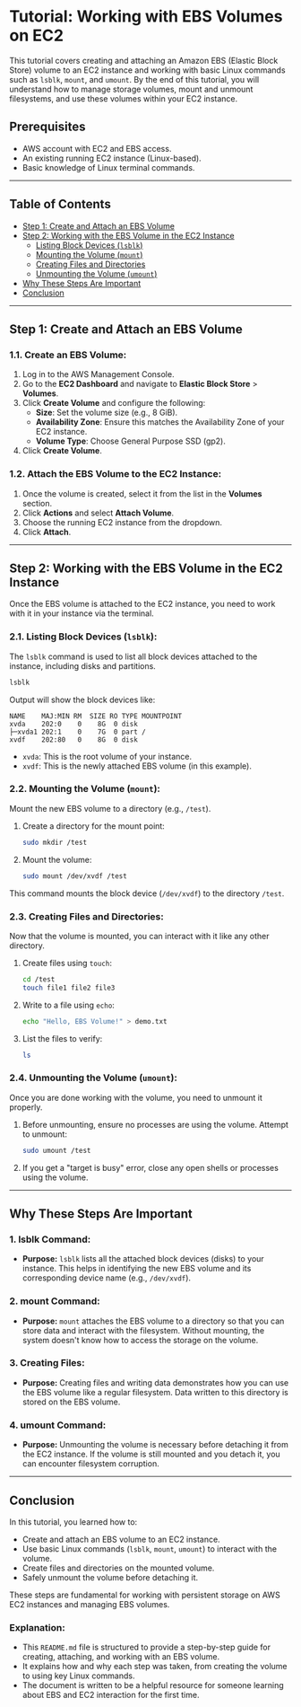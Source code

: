 # Tutorial: Working with EBS Volumes on EC2

This tutorial covers creating and attaching an Amazon EBS (Elastic Block Store) volume to an EC2 instance and working with basic Linux commands such as `lsblk`, `mount`, and `umount`. By the end of this tutorial, you will understand how to manage storage volumes, mount and unmount filesystems, and use these volumes within your EC2 instance.

## Prerequisites

- AWS account with EC2 and EBS access.
- An existing running EC2 instance (Linux-based).
- Basic knowledge of Linux terminal commands.

---

## Table of Contents

- [Step 1: Create and Attach an EBS Volume](#step-1-create-and-attach-an-ebs-volume)
- [Step 2: Working with the EBS Volume in the EC2 Instance](#step-2-working-with-the-ebs-volume-in-the-ec2-instance)
  - [Listing Block Devices (`lsblk`)](#listing-block-devices-lsblk)
  - [Mounting the Volume (`mount`)](#mounting-the-volume-mount)
  - [Creating Files and Directories](#creating-files-and-directories)
  - [Unmounting the Volume (`umount`)](#unmounting-the-volume-umount)
- [Why These Steps Are Important](#why-these-steps-are-important)
- [Conclusion](#conclusion)

---

## Step 1: Create and Attach an EBS Volume

### 1.1. **Create an EBS Volume:**

1. Log in to the AWS Management Console.
2. Go to the **EC2 Dashboard** and navigate to **Elastic Block Store** > **Volumes**.
3. Click **Create Volume** and configure the following:
   - **Size**: Set the volume size (e.g., 8 GiB).
   - **Availability Zone**: Ensure this matches the Availability Zone of your EC2 instance.
   - **Volume Type**: Choose General Purpose SSD (gp2).
4. Click **Create Volume**.

### 1.2. **Attach the EBS Volume to the EC2 Instance:**

1. Once the volume is created, select it from the list in the **Volumes** section.
2. Click **Actions** and select **Attach Volume**.
3. Choose the running EC2 instance from the dropdown.
4. Click **Attach**.

---

## Step 2: Working with the EBS Volume in the EC2 Instance

Once the EBS volume is attached to the EC2 instance, you need to work with it in your instance via the terminal.

### 2.1. **Listing Block Devices (`lsblk`):**

The `lsblk` command is used to list all block devices attached to the instance, including disks and partitions.

```bash
lsblk
```

Output will show the block devices like:
```
NAME    MAJ:MIN RM  SIZE RO TYPE MOUNTPOINT
xvda    202:0    0    8G  0 disk
├─xvda1 202:1    0    7G  0 part /
xvdf    202:80   0    8G  0 disk
```

- `xvda`: This is the root volume of your instance.
- `xvdf`: This is the newly attached EBS volume (in this example).

### 2.2. **Mounting the Volume (`mount`):**

Mount the new EBS volume to a directory (e.g., `/test`).

1. Create a directory for the mount point:
   ```bash
   sudo mkdir /test
   ```

2. Mount the volume:
   ```bash
   sudo mount /dev/xvdf /test
   ```

This command mounts the block device (`/dev/xvdf`) to the directory `/test`.

### 2.3. **Creating Files and Directories:**

Now that the volume is mounted, you can interact with it like any other directory.

1. Create files using `touch`:
   ```bash
   cd /test
   touch file1 file2 file3
   ```

2. Write to a file using `echo`:
   ```bash
   echo "Hello, EBS Volume!" > demo.txt
   ```

3. List the files to verify:
   ```bash
   ls
   ```

### 2.4. **Unmounting the Volume (`umount`):**

Once you are done working with the volume, you need to unmount it properly.

1. Before unmounting, ensure no processes are using the volume. Attempt to unmount:
   ```bash
   sudo umount /test
   ```

2. If you get a "target is busy" error, close any open shells or processes using the volume.

---

## Why These Steps Are Important

### **1. lsblk Command:**
- **Purpose:** `lsblk` lists all the attached block devices (disks) to your instance. This helps in identifying the new EBS volume and its corresponding device name (e.g., `/dev/xvdf`).

### **2. mount Command:**
- **Purpose:** `mount` attaches the EBS volume to a directory so that you can store data and interact with the filesystem. Without mounting, the system doesn't know how to access the storage on the volume.

### **3. Creating Files:**
- **Purpose:** Creating files and writing data demonstrates how you can use the EBS volume like a regular filesystem. Data written to this directory is stored on the EBS volume.

### **4. umount Command:**
- **Purpose:** Unmounting the volume is necessary before detaching it from the EC2 instance. If the volume is still mounted and you detach it, you can encounter filesystem corruption.

---

## Conclusion

In this tutorial, you learned how to:
- Create and attach an EBS volume to an EC2 instance.
- Use basic Linux commands (`lsblk`, `mount`, `umount`) to interact with the volume.
- Create files and directories on the mounted volume.
- Safely unmount the volume before detaching it.

These steps are fundamental for working with persistent storage on AWS EC2 instances and managing EBS volumes.

### **Explanation:**
- This `README.md` file is structured to provide a step-by-step guide for creating, attaching, and working with an EBS volume.
- It explains how and why each step was taken, from creating the volume to using key Linux commands.
- The document is written to be a helpful resource for someone learning about EBS and EC2 interaction for the first time.

```
